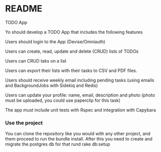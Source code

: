 # README

TODO App

Yo should develop a TODO App that includes the following features

Users should login to the App (Devise/Omniauth)

Users can create, read, update and delete (CRUD) lists of TODOs

Users can CRUD taks on a list

Users can export their lists with their tasks to CSV and PDF files.

Users should receive weekly email including pending tasks (using emails and
BackgroundJobs with Sidekiq and Redis)

Users can update your profile: name, email, description and photo (photo must be 
uploaded, you could use paperclip for this task)

The app must include unit tests with Rspec and integration with Capybara


### Use the project
You can clone the repository like you would with any other project, and them proceed to run the bundle install. After this you need to create and migrate the postgres db for that rund rake db:setup
